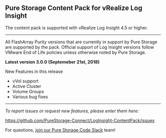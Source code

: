 <!-- wp:heading -->
<h2>Pure Storage Content Pack for vRealize Log Insight</h2>
<!-- /wp:heading -->

<!-- wp:paragraph -->
<p>The content pack is supported with vRealize Log Insight 4.5 or higher.</p>
<!-- /wp:paragraph -->

<!-- wp:separator -->
<hr class="wp-block-separator"/>
<!-- /wp:separator -->

<!-- wp:paragraph -->
<p>All FlashArray Purity versions that are currently in support by Pure Storage are supported by the pack. Official support of Log Insight versions follow VMware End of Life policies unless otherwise noted by Pure Storage.</p>
<!-- /wp:paragraph -->

<!-- wp:paragraph -->
<p><strong>Latest version 3.0.0 (Septemeber 21st, 2018)</strong></p>
<!-- /wp:paragraph -->

<!-- wp:paragraph -->
<p>New Features in this release</p>
<!-- /wp:paragraph -->

<ul><li>vVol support</li><li>Active Cluster<span style="font-size: 1rem;"> </span></li><li>Volume Groups</li><li>Various bug fixes </li></ul>
<!-- wp:separator -->
<hr class="wp-block-separator"/>
<!-- /wp:separator -->
<!-- wp:paragraph -->
<p><em>To report issues or request new features, please enter them here:</em></p>
<!-- /wp:paragraph -->

<!-- wp:paragraph -->
<p><a href="https://github.com/PureStorage-Connect/LogInsight-ContentPack/issues">https://github.com/PureStorage-Connect/LogInsight-ContentPack/issues</a></p>
<!-- /wp:paragraph -->

<!-- wp:paragraph -->
<p>For questions,&nbsp;<a href="https://codeinvite.purestorage.com/">join our Pure Storage Code Slack</a>&nbsp;team!</p>
<!-- /wp:paragraph -->
